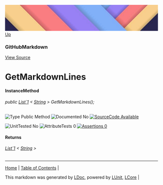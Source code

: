 ![](../Content/LDoc-banner-small.png "")
[Up](GitHubMarkdown.md)
### GitHubMarkdown
[View Source](../Markdown/GitHubMarkdown.cs)
# GetMarkdownLines
#### InstanceMethod
###### public  <a href="https://www.google.com/#q=C%23+System.Collections.Generic.List<T>" alt="Search for 'System.Collections.Generic.List<T>'" target="_blank">List`1</a> < <a href="https://www.google.com/#q=C%23+System.String" alt="Search for 'System.String'" target="_blank">String</a> > GetMarkdownLines();

![Type Public Method](http://b.repl.ca/v1/Type-Public%20Method-lightgrey.png "") ![Documented No](http://b.repl.ca/v1/Documented-No-red.png "") [![SourceCode Available](http://b.repl.ca/v1/SourceCode-Available-brightgreen.png "")](../Markdown/GitHubMarkdown.cs#L61)

![UnitTested No](http://b.repl.ca/v1/UnitTested-No-lightgrey.png "") ![AttributeTests 0](http://b.repl.ca/v1/AttributeTests-0-lightgrey.png "") [![Assertions 0](http://b.repl.ca/v1/Assertions-0-lightgrey.png "")](../Markdown/GitHubMarkdown.cs)
#### Returns
######  <a href="https://www.google.com/#q=C%23+System.Collections.Generic.List<T>" alt="Search for 'System.Collections.Generic.List<T>'" target="_blank">List`1</a> < <a href="https://www.google.com/#q=C%23+System.String" alt="Search for 'System.String'" target="_blank">String</a> >
---

[Home](../../README.md) | [Table of Contents](../../TableOfContents.md) | 


This markdown was generated by [LDoc](https://github.com/CodeSingularity/LDoc), powered by [LUnit](https://github.com/CodeSingularity/LUnit), [LCore](https://github.com/CodeSingularity/LCore) | 

